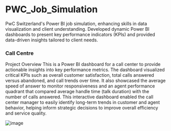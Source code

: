 # PWC_Job_Simulation
PwC Switzerland's Power BI job simulation, enhancing skills in data visualization and client understanding. Developed dynamic Power BI dashboards to present key performance indicators (KPIs) and provided data-driven insights tailored to client needs. 

### Call Centre 
Project Overview
This is a Power BI dashboard for a call center to provide actionable insights into key performance metrics. The dashboard visualized critical KPIs such as overall customer satisfaction, total calls answered versus abandoned, and call trends over time. It also showcased the average speed of answer to monitor responsiveness and an agent performance quadrant that compared average handle time (talk duration) with the number of calls answered. This interactive dashboard enabled the call center manager to easily identify long-term trends in customer and agent behavior, helping inform strategic decisions to improve overall efficiency and service quality.

![image](https://github.com/user-attachments/assets/9d23fd5e-aaaa-4967-aafd-5db5fd646ec8)
